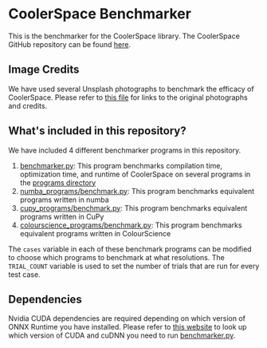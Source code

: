 # CoolerSpace Benchmarker
This is the benchmarker for the CoolerSpace library.
The CoolerSpace GitHub repository can be found [here](https://github.com/horizon-research/CoolerSpace).

## Image Credits
We have used several Unsplash photographs to benchmark the efficacy of CoolerSpace.
Please refer to [this file](images/credits.md) for links to the original photographs and credits.

## What's included in this repository?
We have included 4 different benchmarker programs in this repository.
1. [benchmarker.py](benchmarker.py): This program benchmarks compilation time, optimization time, and runtime of CoolerSpace on several programs in the [programs directory](programs)
2. [numba_programs/benchmark.py](numba_programs/benchmark.py): This program benchmarks equivalent programs written in numba
3. [cupy_programs/benchmark.py](cupy_programs/benchmark.py): This program benchmarks equivalent programs written in CuPy
4. [colourscience_programs/benchmark.py](colourscience_programs/benchmark.py): This program benchmarks equivalent programs written in ColourScience

The `cases` variable in each of these benchmark programs can be modified to choose which programs to benchmark at what resolutions.
The `TRIAL_COUNT` variable is used to set the number of trials that are run for every test case.

## Dependencies
Nvidia CUDA dependencies are required depending on which version of ONNX Runtime you have installed.
Please refer to [this website](https://onnxruntime.ai/docs/execution-providers/CUDA-ExecutionProvider.html) to look up which version of CUDA and cuDNN you need to run [benchmarker.py](benchmarker.py).
